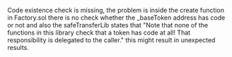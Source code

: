 Code existence check is missing, the problem is inside the create function in Factory.sol there is no check whether the _baseToken address has code or not and also the safeTransferLib states that  "Note that none of the functions in this library check that a token has code at all! That responsibility is delegated to the caller." this might result in unexpected results.